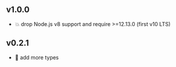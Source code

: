 ## v1.0.0

* 💥 drop Node.js v8 support and require >=12.13.0 (first v10 LTS)

## v0.2.1

* 🐞 add more types
